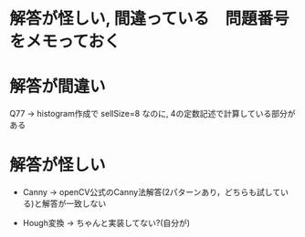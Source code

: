 # 解答が怪しい, 間違っている　問題番号をメモっておく

# 解答が間違い
Q77 -> histogram作成で sellSize=8 なのに, 4の定数記述で計算している部分がある

# 解答が怪しい

- Canny -> openCV公式のCanny法解答(2パターンあり，どちらも試している)と解答が一致しない

- Hough変換 -> ちゃんと実装してない?(自分が)

